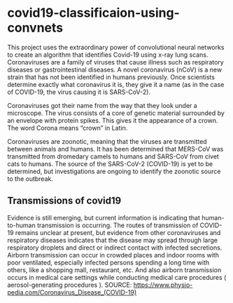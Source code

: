 # covid19-classificaion-using-convnets
This project uses the extraordinary power of convolutional neural networks to create an algorithm that identifies Covid-19 using x-ray lung scans.
Coronaviruses are a family of viruses that cause illness such as respiratory diseases or gastrointestinal diseases. A novel coronavirus (nCoV) is a new strain that has not been identified in humans previously. Once scientists determine exactly what coronavirus it is, they give it a name (as in the case of COVID-19, the virus causing it is SARS-CoV-2).

Coronaviruses got their name from the way that they look under a microscope. The virus consists of a core of genetic material surrounded by an envelope with protein spikes. This gives it the appearance of a crown. The word Corona means “crown” in Latin.

Coronaviruses are zoonotic, meaning that the viruses are transmitted between animals and humans. It has been determined that MERS-CoV was transmitted from dromedary camels to humans and SARS-CoV from civet cats to humans.  The source of the SARS-CoV-2 (COVID-19) is yet to be determined, but investigations are ongoing to identify the zoonotic source to the outbreak.

## Transmissions of covid19
Evidence is still emerging, but current information is indicating that human-to-human transmission is occurring. The routes of transmission of COVID-19 remains unclear at present, but evidence from other coronaviruses and respiratory diseases indicates that the disease may spread through large respiratory droplets and direct or indirect contact with infected secretions. Airborn transmission can occur in crowded places and indoor rooms with poor ventilated, especially infected persons spending a long time with others, like a shopping mall, restaurant, etc. And also airborn transmission occurs in medical care settings while conducting medical care procedures ( aerosol-generating procedures ). SOURCE: https://www.physio-pedia.com/Coronavirus_Disease_(COVID-19)
